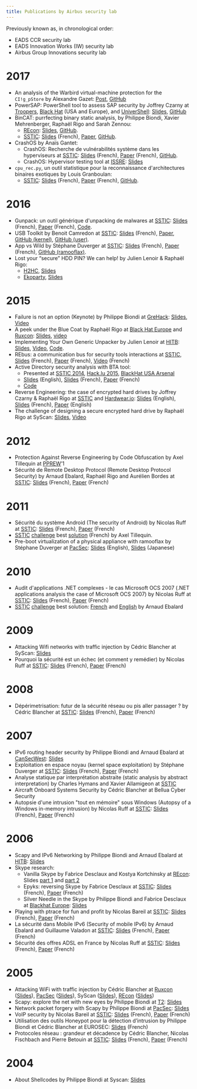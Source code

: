 ```yaml
---
title: Publications by Airbus security lab
---
```


Previously known as, in chronological order:

- EADS CCR security lab
- EADS Innovation Works (IW) security lab
- Airbus Group Innovations security lab

# 2017

* An analysis of the Warbird virtual-machine protection for the `CI!g_pStore` by Alexandre Gazet: [Post](https://github.com/airbus-seclab/warbirdvm/blob/master/README.rst), [GitHub](https://github.com/airbus-seclab/warbirdvm/)
* PowerSAP: PowerShell tool to assess SAP security by Joffrey Czarny at [Troopers](https://www.troopers.de/troopers17/talks/768-holy-crap-i-need-to-pentest-sap-from-citrix/), [Black Hat](https://www.blackhat.com/us-17/arsenal/schedule/#powersap-powershell-tool-to-assess-sap-security-8086) (USA and Europe), and [UniverShell](http://www.univershell.net): [Slides](powersap/powersap-czarny.pdf), [GitHub](https://github.com/airbus-seclab/powersap)
* BinCAT: purrfecting binary static analysis, by Philippe Biondi, Xavier Mehrenberger, Raphaël Rigo and Sarah Zennou:
    * [REcon](https://recon.cx/2017/montreal/): [Slides](bincat/RECON-MTL-2017-bincat-biondi_rigo_zennou_mehrenberger.pdf), [GitHub](https://github.com/airbus-seclab/bincat).
    * [SSTIC](https://www.sstic.org): [Slides](bincat/SSTIC2017-Slides-bincat_purrfecting_binary_static_analysis-biondi_rigo_zennou_mehrenberger.pdf) (French), [Paper](bincat/SSTIC2017-Article-bincat_purrfecting_binary_static_analysis-biondi_rigo_zennou_mehrenberger.pdf), [GitHub](https://github.com/airbus-seclab/bincat).
* CrashOS by Anaïs Gantet:
    * CrashOS: Recherche de vulnérabilités système dans les hyperviseurs at [SSTIC](https://www.sstic.org): [Slides](crashos/SSTIC2017-Slides-crashos-gantet.pdf) (French), [Paper](crashos/SSTIC2017-Article-crashos-gantet.pdf) (French), [GitHub](https://github.com/airbus-seclab/crashos).
    * CrashOS: Hypervisor testing tool at [ISSRE](http://www.issre.net/): [Slides](crashos/ISSRE2017-CrashOS-Gantet.pdf)
* `cpu_rec.py`, un outil statistique pour la reconnaissance d'architectures binaires exotiques by Louis Granboulan:
    * [SSTIC](https://www.sstic.org): [Slides](cpurec/SSTIC2017-Slides-cpu_rec-granboulan.pdf) (French), [Paper](cpurec/SSTIC2017-Article-cpu_rec-granboulan.pdf) (French), [GitHub](https://github.com/airbus-seclab/cpu_rec).

# 2016

* Gunpack: un outil générique d'unpacking de malwares at [SSTIC](https://www.sstic.org): [Slides](gunpack/SSTIC2016-Slides-gunpack-lenoir.pdf) (French), [Paper](gunpack/SSTIC2016-Article-gunpack-lenoir.pdf) (French), [Code](https://bitbucket.org/iwseclabs/gunpack).
* USB Toolkit by Benoit Camredon at [SSTIC](https://www.sstic.org): [Slides](usbq/SSTIC2016-Slides-usb_toolkit-camredon.pdf) (French), [Paper](usbq/SSTIC2016-Article-usb_toolkit-camredon.pdf), [GitHub (kernel)](https://github.com/airbus-seclab/usbq_core), [GitHub (user)](https://github.com/airbus-seclab/usbq_userland).
* App vs Wild by Stéphane Duverger at [SSTIC](https://www.sstic.org): [Slides](ramooflax/SSTIC2016-Slides-app_vs_wild-duverger.pdf) (French), [Paper](ramooflax/SSTIC2016-Article-app_vs_wild-duverger.pdf) (French), [GitHub (ramooflax)](https://github.com/airbus-seclab/ramooflax).
* Lost your “secure” HDD PIN? We can help! by Julien Lenoir & Raphaël Rigo:
    * [H2HC](https://www.h2hc.com.br/h2hc/en/), [Slides](hdd/2016-Lenoir_Rigo-HDD_PIN.pdf)
    * [Ekoparty](https://ekoparty.org/), [Slides](hdd/2016-Lenoir_Rigo-HDD_PIN.pdf)

# 2015
* Failure is not an option (Keynote) by Philippe Biondi at [GreHack](https://grehack.fr/2015/program#keynote): [Slides](pdf/GreHack_2015_-_Keynote_-_Failure_is_not_an_option-Biondi.pdf), [Video](https://youtu.be/Vx1-Y7JgCEA?list=PL7_XhIpUqISnoe1hpTZrnbSYbM76WUQBF)
* A peek under the Blue Coat by Raphaël Rigo at [Black Hat Europe](https://www.blackhat.com/eu-15/briefings.html#raphael-rigo) and [Ruxcon](http://2015.ruxcon.org.au/): [Slides](bluecoat/bheu2015-bluecoat.pdf), [video](https://www.youtube.com/watch?v=KMbWS2-KK9M)
* Implementing Your Own Generic Unpacker by Julien Lenoir at [HITB](https://gsec.hitb.org/sg2015/): [Slides](gunpack/HITB-GSEC-SG2015-Lenoir-Gunpack.pdf), [Video](https://www.youtube.com/watch?v=qOA3O25oIjM), [Code](https://bitbucket.org/iwseclabs/gunpack).
* REbus: a communication bus for security tools interactions at [SSTIC](https://www.sstic.org/2015/), [Slides](rebus/SSTIC2015-Slides-rebus-biondi_zennou_mehrenberger.pdf) (French), [Paper](rebus/SSTIC2015-Article-rebus-biondi_zennou_mehrenberger.pdf) (French), [Video](http://static.sstic.org/videos2015/SSTIC_2015-06-03_P04_REBUS.mp4) (French)
* Active Directory security analysis with BTA tool:
  * Presented at [SSTIC 2014](https://www.sstic.org/2014/news/), [Hack.lu 2015](http://2015.hack.lu/talks/), [BlackHat USA Arsenal](https://www.blackhat.com/us-15/arsenal.html#active-directory-backdoors-myth-or-reality-bta-open-source-tool-for-ad-analysis)
  * [Slides](bta/BH_Arsenal_US-15-bta.pdf) (English), [Slides](bta/SSTIC2014-Slides-BTA_Analyse_de_la_securite_Active_Directory-czarny_biondi_1.pdf) (French), [Paper](bta/SSTIC2014-Article-BTA_Analyse_de_la_securite_Active_Directory-czarny_biondi.pdf) (French)
  * [Code](https://bitbucket.org/iwseclabs/bta/)
* Reverse Engineering: the case of encrypted hard drives by Joffrey Czarny & Raphaël Rigo at [SSTIC](https://www.sstic.org/2014/news/) and [Hardwear.io](https://hardwear.io/archive-2015.php): [Slides](hdd/hardwear.io_2015-hardware_re_for_software_reversers-By-Czarny-Rigo.pdf) (English), [Slides](hdd/SSTIC2015-Slides-hardware_re_for_software_reversers-czarny_rigo.pdf) (French), [Paper](hdd/SSTIC2015-Article-hardware_re_for_software_reversers-czarny_rigo.pdf) (English)
* The challenge of designing a secure encrypted hard drive by Raphaël Rigo at SyScan: [Slides](hdd/syscan_2015_rigo_secure_hdd.pdf), [Video](https://www.youtube.com/watch?v=wfQy4uOhUCg)

# 2012

* Protection Against Reverse Engineering by Code Obfuscation by Axel Tillequin at [PPREW](http://www.pprew.org/)’1
* Sécurité de Remote Desktop Protocol (Remote Desktop Protocol Security) by Arnaud Ebalard, Raphaël Rigo and Aurélien Bordes at [SSTIC](https://www.sstic.org): [Slides](rdp/SSTIC2012-Slides-securite_rdp-ebalard_bordes_rigo_2.pdf) (French), [Paper](rdp/SSTIC2012-Article-securite_rdp-ebalard_bordes_rigo_2.pdf) (French)

# 2011

* Sécurité du système Android (The security of Android) by Nicolas Ruff at [SSTIC](https://www.sstic.org/): [Slides](android/SSTIC2011-Slides-Securite_Android-ruff.pdf) (French), [Paper](android/SSTIC2011-Article-Securite_Android-ruff.pdf) (French)
* [SSTIC](https://www.sstic.org/) [challenge](http://communaute.sstic.org/ChallengeSSTIC2011) best [solution](pdf/SSTIC_Challenge_2011-Tillequin.pdf) (French) by Axel Tillequin.
* Pre-boot virtualization of a physical appliance with ramooflax by Stéphane Duverger at [PacSec](https://pacsec.jp/psj11archive.html): [Slides](ramooflax/PacSec2011_Ramooflax-Preboot-Virtualization_en.pdf) (English), [Slides](ramooflax/PacSec2011_Ramooflax-Preboot-Virtualization_jp.pdf) (Japanese)

# 2010

* Audit d'applications .NET complexes - le cas Microsoft OCS 2007 (.NET applications analysis the case of Microsoft OCS 2007) by Nicolas Ruff at [SSTIC](https://www.sstic.org/): [Slides](dotnet/SSTIC2010-Slides-Audit_dotNet_et_OCS-ruff.pdf) (French), [Paper](dotnet/SSTIC2010-Article-Audit_dotNet_et_OCS-ruff.pdf) (French)
* [SSTIC](https://www.sstic.org/) [challenge](http://communaute.sstic.org/ChallengeSSTIC2010) best solution: [French](pdf/SSTIC_Challenge_2010-Ebalard.pdf) and [English](pdf/SSTIC_Challenge_2010-Ebalard-en.pdf) by Arnaud Ebalard 

# 2009

* Attacking Wifi networks with traffic injection by Cédric Blancher at SyScan: [Slides](wifi/0509_Syscan_WirelessInjection.pdf)
* Pourquoi la sécurité est un échec (et comment y remédier) by Nicolas Ruff at [SSTIC](https://www.sstic.org/): [Slides](echec/SSTIC2009-Slides-Pourquoi_la_securite_est_un_echec-ruff.pdf) (French), [Paper](echec/SSTIC2009-Article-Pourquoi_la_securite_est_un_echec-ruff.pdf) (French)

# 2008

* Dépérimetrisation: futur de la sécurité réseau ou pis aller passager ? by Cédric Blancher at [SSTIC](https://www.sstic.org/): [Slides](deperimetrisation/SSTIC2008-Slides-Deperimetrisation_futur_de_la_securite_reseau_ou_pis_aller_passager-blancher.pdf) (French), [Paper](deperimetrisation/SSTIC2008-Article-Deperimetrisation_futur_de_la_securite_reseau_ou_pis_aller_passager-blancher.pdf) (French)

# 2007
* IPv6 routing header security by Philippe Biondi and Arnaud Ebalard at [CanSecWest](https://cansecwest.com/): [Slides](ipv6/IPv6_RH_security-csw07.pdf)
* Exploitation en espace noyau (kernel space exploitation) by Stéphane Duverger at [SSTIC](https://www.sstic.org/): [Slides](kernsploit/SSTIC2007-Slides-Exploitation_en_espace_noyau-duverger.pdf) (French), [Paper](kernsploit/SSTIC2007-Article-Exploitation_en_espace_noyau-duverger.pdf) (French)
* Analyse statique par interprétation abstraite (static analysis by abstract interpretation) by Charles Hymans and Xavier Allamigeon at [SSTIC](https://www.sstic.org/)
* Aircraft Onboard Systems Security by Cédric Blancher at Bellua Cyber Security
* Autopsie d'une intrusion "tout en mémoire" sous Windows (Autopsy of a Windows in-memory intrusion) by Nicolas Ruff at [SSTIC](https://www.sstic.org/): [Slides](inmemory/SSTIC2007-Slides-Autopsie_d_une_intrusion_tout_en_memoire_sous_Windows-ruff.pdf) (French), [Paper](inmemory/SSTIC2007-Article-Autopsie_d_une_intrusion_tout_en_memoire_sous_Windows-ruff.pdf) (French)

# 2006

* Scapy and IPv6 Networking by Philippe Biondi and Arnaud Ebalard at [HITB](http://conference.hitb.org/hitbsecconf2006kl/): [Slides](ipv6/Scapy-IPv6_HITB06.pdf) 
* Skype research:
  * Vanilla Skype by Fabrice Desclaux and Kostya Kortchinsky at [REcon](https://recon.cx): Slides [part 1](skype/vskype-part1.pdf) and [part 2](skype/vskype-part2.pdf)
  * Epyks: reversing Skype by Fabrice Desclaux at [SSTIC](https://www.sstic.org/): [Slides](skype/SSTIC2006-Slides-Epyks_reversing_Skype-desclaux.pdf) (French), [Paper](skype/SSTIC2006-Article-Epyks_reversing_Skype-desclaux.pdf) (French)
  * Silver Needle in the Skype by Philippe Biondi and Fabrice Desclaux at [Blackhat Europe](https://www.blackhat.com/html/bh-media-archives/bh-archives-2006.html#eu-06): [Slides](skype/bh-eu-06-silver_needle_in_the_skype-biondi-desclaux.pdf)
* Playing with ptrace for fun and profit by Nicolas Bareil at [SSTIC](https://www.sstic.org/): [Slides](ptrace/SSTIC2006-Slides-Playing_with_ptrace_for_fun_and_profit-bareil.pdf) (French), [Paper](ptrace/SSTIC2006-Article-Playing_with_ptrace_for_fun_and_profit-bareil.pdf) (French)
* La sécurité dans Mobile IPv6 (Security of mobile IPv6) by Arnaud Ebalard and Guillaume Valadon at [SSTIC](https://www.sstic.org/): [Slides](ipv6/SSTIC06-Ebalard_Valadon-Securite_MIPv6.pdf) (French), [Paper](ipv6/SSTIC06-article-Ebalard_Valadon-Securite_MIPv6.pdf) (French)
* Sécurité des offres ADSL en France by Nicolas Ruff at [SSTIC](https://www.sstic.org/): [Slides](adsl/SSTIC2006-Slides-Securite_des_offres_ADSL_en_France-ruff.pdf) (French), [Paper](adsl/SSTIC2006-Article-Securite_des_offres_ADSL_en_France-ruff.pdf) (French)

# 2005

* Attacking WiFi with traffic injection by Cédric Blancher at [Ruxcon](https://ruxcon.org.au/) ([Slides](wifi/0510_Ruxcon_WirelessInjection.pdf)), [PacSec](https://pacsec.jp/) ([Slides](wifi/0511_Pacsec_WirelessInjection_en.pdf)), SyScan ([Slides](wifi/0509_Syscan_WirelessInjection.pdf)), [REcon](https://recon.cx) ([Slides](wifi/0506_Recon_WirelessInjection.pdf))
* Scapy: explore the net with new eyes by Philippe Biondi at [T2](https://t2.fi/): [Slides](scapy/scapy_T2.pdf)
* Network packet forgery with Scapy by Philippe Biondi at [PacSec](https://pacsec.jp/): [Slides](scapy/scapy_pacsec05.pdf)
* VoIP security by Nicolas Bareil at [SSTIC](https://www.sstic.org/): [Slides](voip/SSTIC05-Bareil-VOIP_Projet_ILTY.pdf) (French), [Paper](voip/SSTIC05-article-Bareil-VOIP_Projet_ILTY.pdf) (French)
* Utilisation des outils Honeypot pour la détection d’intrusion by Philippe Biondi et Cédric Blancher at EUROSEC: [Slides](pdf/0503_Eurosec_HoneypotIDS.pdf) (French)
* Protocoles réseau : grandeur et décadence by Cédric Blancher, Nicolas Fischbach and Pierre Betouin at [SSTIC](https://www.sstic.org/): [Slides](protocoles/SSTIC05-Betouin_Blancher_Fischbach-Protocoles_reseau.pdf) (French), [Paper](protocoles/SSTIC05-article-Betouin_Blancher_Fischbach-Protocoles_reseau.pdf) (French)

# 2004
* About Shellcodes by Philippe Biondi at Syscan: [Slides](pdf/shellcodes_syscan04.pdf)

<!--
[SSTIC](https://www.sstic.org/): [Slides]() (French), [Paper]() (French)
-->
